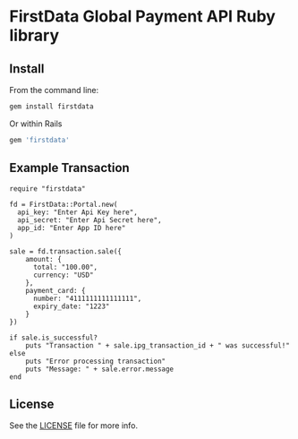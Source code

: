 # FirstData Global Payment API Ruby library

## Install

From the command line:
```ruby
gem install firstdata
```

Or within Rails
```ruby
gem 'firstdata'
```

## Example Transaction       

    require "firstdata"

    fd = FirstData::Portal.new(
      api_key: "Enter Api Key here",
      api_secret: "Enter Api Secret here",
      app_id: "Enter App ID here"
    )

    sale = fd.transaction.sale({
        amount: {
          total: "100.00",
          currency: "USD"
        },
        payment_card: {
          number: "4111111111111111",
          expiry_date: "1223"
        }
    })

    if sale.is_successful?
        puts "Transaction " + sale.ipg_transaction_id + " was successful!"
    else
        puts "Error processing transaction"
        puts "Message: " + sale.error.message
    end

## License

See the [LICENSE](LICENSE) file for more info.